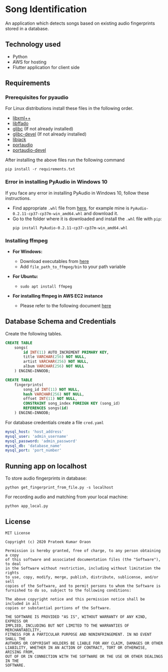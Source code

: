 # Song Identification

An application which detects songs based on existing audio fingerprints stored in a database.

## Technology used

* Python
* AWS for hosting
* Flutter application for client side

## Requirements

### Prerequisites for pyaudio

For Linux distributions install these files in the following order.

* [libxml++](https://pkgs.org/search/?q=libxml%2B%2B)
* [libffado](https://pkgs.org/search/?q=libffado)
* [glibc](https://pkgs.org/download/glibc) (If not already installed)
* [glibc-devel](https://pkgs.org/download/glibc-devel) (If not already installed)
* [libjack](https://pkgs.org/download/libjack)
* [portaudio](https://pkgs.org/search/?q=portaudio)
* [portaudio-devel](https://pkgs.org/search/?q=portaudio-devel)

After installing the above files run the following command

    pip install -r requirements.txt

### Error in installing PyAudio in Windows 10

If you face any error in installing PyAudio in Windows 10, follow these instructions.

* Find appropriate `.whl` file from [here](https://www.lfd.uci.edu/~gohlke/pythonlibs/#pyaudio), for example mine is `PyAudio-0.2.11-cp37-cp37m-win_amd64.whl` and download it.
* Go to the folder where it is downloaded and install the `.whl` file with `pip`:
  ```
  pip install PyAudio-0.2.11-cp37-cp37m-win_amd64.whl
  ```

### Installing ffmpeg

* __For Windows:__
  * Download executables from [here](https://ffmpeg.org/download.html)
  * Add `file_path_to_ffmpeg/bin` to your path variable

* __For Ubuntu:__
  * `sudo apt install ffmpeg`

* __For installing ffmpeg in AWS EC2 instance__
  * Please refer to the following document [here](ffmpeg-installation.md)

## Database Schema and Credentials

Create the following tables.

```sql
CREATE TABLE
    songs(
        id INT(11) AUTO_INCREMENT PRIMARY KEY,
        title VARCHAR(256) NOT NULL,
        artist VARCHAR(256) NOT NULL,
        album VARCHAR(256) NOT NULL
    ) ENGINE=INNODB;
```

```sql
CREATE TABLE
    fingerprints(
        song_id INT(11) NOT NULL,
        hash VARCHAR(256) NOT NULL,
        offset INT(11) NOT NULL,
        CONSTRAINT song_index FOREIGN KEY (song_id)
        REFERENCES songs(id)
    ) ENGINE=INNODB;
```

For database credentials create a file `cred.yaml`

```yaml
mysql_host: 'host_address'
mysql_user: 'admin_username'
mysql_password: 'admin_password'
mysql_db: 'database_name'
mysql_port: 'port_number'
```

## Running app on localhost

To store audio fingerprints in database:

```
python get_fingerprint_from_file.py -s localhost
```

For recording audio and matching from your local machine:

```
python app_local.py
```

## License

    MIT License

    Copyright (c) 2020 Prateek Kumar Oraon
    
    Permission is hereby granted, free of charge, to any person obtaining a copy
    of this software and associated documentation files (the "Software"), to deal
    in the Software without restriction, including without limitation the rights
    to use, copy, modify, merge, publish, distribute, sublicense, and/or sell
    copies of the Software, and to permit persons to whom the Software is
    furnished to do so, subject to the following conditions:
    
    The above copyright notice and this permission notice shall be included in all
    copies or substantial portions of the Software.
    
    THE SOFTWARE IS PROVIDED "AS IS", WITHOUT WARRANTY OF ANY KIND, EXPRESS OR
    IMPLIED, INCLUDING BUT NOT LIMITED TO THE WARRANTIES OF MERCHANTABILITY,
    FITNESS FOR A PARTICULAR PURPOSE AND NONINFRINGEMENT. IN NO EVENT SHALL THE
    AUTHORS OR COPYRIGHT HOLDERS BE LIABLE FOR ANY CLAIM, DAMAGES OR OTHER
    LIABILITY, WHETHER IN AN ACTION OF CONTRACT, TORT OR OTHERWISE, ARISING FROM,
    OUT OF OR IN CONNECTION WITH THE SOFTWARE OR THE USE OR OTHER DEALINGS IN THE
    SOFTWARE.